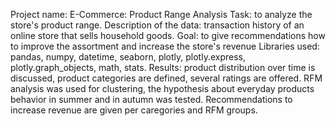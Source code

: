Project name: E-Commerce: Product Range Analysis
Task: to analyze the store's product range.
Description of the data: transaction history of an online store that sells household goods.
Goal: to give recommendations how to improve the assortment and increase the store's revenue
Libraries used: pandas, numpy, datetime, seaborn, plotly, plotly.express, plotly.graph_objects, math, stats.
Results: product distribution over time is discussed, product categories are defined, several ratings are offered. RFM analysis was used for clustering, the hypothesis about everyday products behavior in summer and in autumn was tested. Recommendations to increase revenue are given per caregories and RFM groups.
